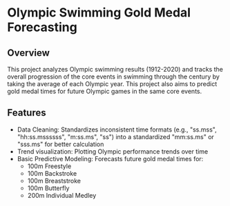 # Olympic Swimming Gold Medal Forecasting

## Overview
This project analyzes Olympic swimming results (1912-2020) and tracks the overall progression of the core events in swimming through the century by taking the average of each Olympic year. This project also aims to predict gold medal times for future Olympic games in the same core events.

## Features
- Data Cleaning: Standardizes inconsistent time formats (e.g., "ss.mss", "hh:ss.mssssss", "m:ss.ms", "ss") into a standardized "mm:ss.ms" or "sss.ms" for better calculation
- Trend visualization: Plotting Olympic performance trends over time
- Basic Predictive Modeling: Forecasts future gold medal times for:
    - 100m Freestyle
    - 100m Backstroke
    - 100m Breaststroke
    - 100m Butterfly
    - 200m Individual Medley